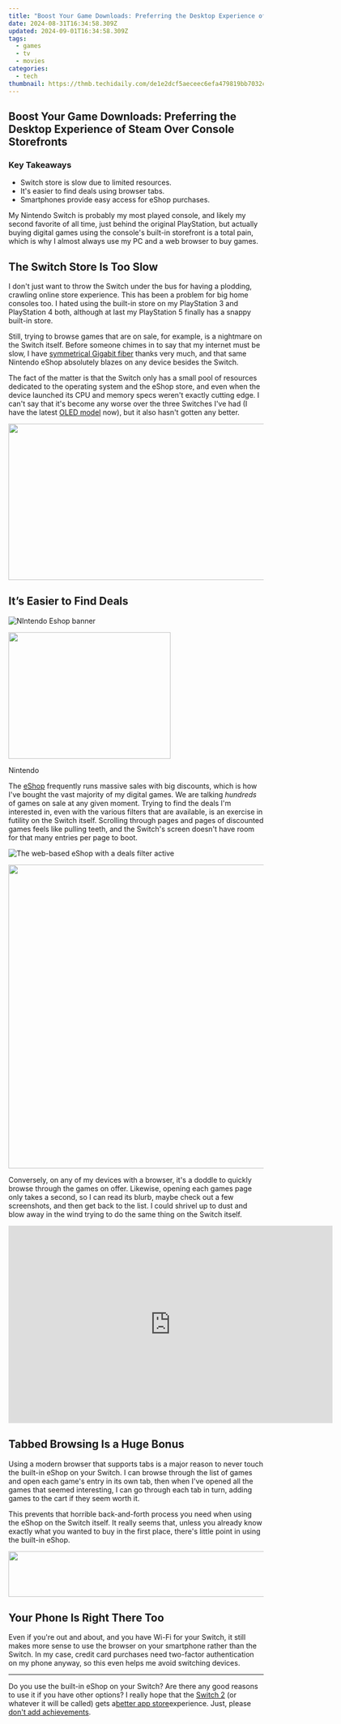 ```yaml
---
title: "Boost Your Game Downloads: Preferring the Desktop Experience of Steam Over Console Storefronts"
date: 2024-08-31T16:34:58.309Z
updated: 2024-09-01T16:34:58.309Z
tags:
  - games
  - tv
  - movies
categories:
  - tech
thumbnail: https://thmb.techidaily.com/de1e2dcf5aeceec6efa479819bb7032cddf48c94924e3a65a00624e5b7030be4.jpg
---
```


## Boost Your Game Downloads: Preferring the Desktop Experience of Steam Over Console Storefronts

### Key Takeaways

* Switch store is slow due to limited resources.
* It's easier to find deals using browser tabs.
* Smartphones provide easy access for eShop purchases.

 My Nintendo Switch is probably my most played console, and likely my second favorite of all time, just behind the original PlayStation, but actually buying digital games using the console's built-in storefront is a total pain, which is why I almost always use my PC and a web browser to buy games.

##  The Switch Store Is Too Slow

 I don't just want to throw the Switch under the bus for having a plodding, crawling online store experience. This has been a problem for big home consoles too. I hated using the built-in store on my PlayStation 3 and PlayStation 4 both, although at last my PlayStation 5 finally has a snappy built-in store.

 Still, trying to browse games that are on sale, for example, is a nightmare on the Switch itself. Before someone chimes in to say that my internet must be slow, I have [symmetrical Gigabit fiber](https://facebook-video-footage.techidaily.com/new-expert-tips-activating-or-deactivating-youtube-comments-for-2024/) thanks very much, and that same Nintendo eShop absolutely blazes on any device besides the Switch.

 The fact of the matter is that the Switch only has a small pool of resources dedicated to the operating system and the eShop store, and even when the device launched its CPU and memory specs weren't exactly cutting edge. I can't say that it's become any worse over the three Switches I've had (I have the latest [OLED model](https://win11.techidaily.com/1719355296197-dimming-windows-11-brightness-simple-fixes-unveiled/) now), but it also hasn't gotten any better.

<!-- affiliate ads begin -->
<a href="https://martinic.evyy.net/c/5597632/1422856/4482" target="_top" id="1422856"><img src="//a.impactradius-go.com/display-ad/4482-1422856" border="0" alt="" width="580" height="309"/></a>
<!-- affiliate ads end -->
##  It’s Easier to Find Deals

![NIntendo Eshop banner](https://static1.howtogeekimages.com/wordpress/wp-content/uploads/2024/07/nintendo-eshop.jpg) 

<!-- affiliate ads begin -->
<a href="https://zonlipartnershipprogram.pxf.io/c/5597632/1821134/17882" target="_top" id="1821134"><img src="//a.impactradius-go.com/display-ad/17882-1821134" border="0" alt="" width="320" height="250"/></a><img height="0" width="0" src="https://imp.pxf.io/i/5597632/1821134/17882" style="position:absolute;visibility:hidden;" border="0" />
<!-- affiliate ads end -->
Nintendo

 The [eShop](https://www.nintendo.com/us/store/games/nintendo-switch-games/#sort=df&p=0) frequently runs massive sales with big discounts, which is how I've bought the vast majority of my digital games. We are talking _hundreds_ of games on sale at any given moment. Trying to find the deals I'm interested in, even with the various filters that are available, is an exercise in futility on the Switch itself. Scrolling through pages and pages of discounted games feels like pulling teeth, and the Switch's screen doesn't have room for that many entries per page to boot.

![The web-based eShop with a deals filter active](https://static1.howtogeekimages.com/wordpress/wp-content/uploads/2024/07/screenshot-2024-07-19-at-16-22-42.png) 

<!-- affiliate ads begin -->
<a href="https://appsumo.8odi.net/c/5597632/2087484/7443" target="_top" id="2087484"><img src="//a.impactradius-go.com/display-ad/7443-2087484" border="0" alt="" width="1200" height="600"/></a><img height="0" width="0" src="https://appsumo.8odi.net/i/5597632/2087484/7443" style="position:absolute;visibility:hidden;" border="0" />
<!-- affiliate ads end -->
 Conversely, on any of my devices with a browser, it's a doddle to quickly browse through the games on offer. Likewise, opening each games page only takes a second, so I can read its blurb, maybe check out a few screenshots, and then get back to the list. I could shrivel up to dust and blow away in the wind trying to do the same thing on the Switch itself.

<!-- affiliate ads begin -->
<a href="https://secure.2checkout.com/order/checkout.php?PRODS=2337838&QTY=1&AFFILIATE=108875&CART=1"><iframe width="640" height="390" src="https://www.youtube.com/embed/rzZwphIv4RM" title="APFill - Ink and Toner Coverage Calculator" frameborder="0" allow="accelerometer; autoplay; clipboard-write; encrypted-media; gyroscope; picture-in-picture; web-share" referrerpolicy="strict-origin-when-cross-origin" allowfullscreen></iframe></a>
<!-- affiliate ads end -->
##  Tabbed Browsing Is a Huge Bonus

 Using a modern browser that supports tabs is a major reason to never touch the built-in eShop on your Switch. I can browse through the list of games and open each game's entry in its own tab, then when I've opened all the games that seemed interesting, I can go through each tab in turn, adding games to the cart if they seem worth it.

 This prevents that horrible back-and-forth process you need when using the eShop on the Switch itself. It really seems that, unless you already know exactly what you wanted to buy in the first place, there's little point in using the built-in eShop.

<!-- affiliate ads begin -->
<a href="https://zonlipartnershipprogram.pxf.io/c/5597632/1596691/17882" target="_top" id="1596691"><img src="//a.impactradius-go.com/display-ad/17882-1596691" border="0" alt="" width="728" height="90"/></a><img height="0" width="0" src="https://imp.pxf.io/i/5597632/1596691/17882" style="position:absolute;visibility:hidden;" border="0" />
<!-- affiliate ads end -->
##  Your Phone Is Right There Too

 Even if you're out and about, and you have Wi-Fi for your Switch, it still makes more sense to use the browser on your smartphone rather than the Switch. In my case, credit card purchases need two-factor authentication on my phone anyway, so this even helps me avoid switching devices.

---

 Do you use the built-in eShop on your Switch? Are there any good reasons to use it if you have other options? I really hope that the [Switch 2](https://video-screen-grab.techidaily.com/in-2024-leveraging-obs-establishing-an-efficient-countdown-clock/) (or whatever it will be called) gets a[better app store](https://fix-guide.techidaily.com/infinix-smart-8-camera-not-working-unexpected-error-fix-it-now-drfone-by-drfone-fix-android-problems-fix-android-problems/)experience. Just, please [don't add achievements](https://screen-activity-recording.techidaily.com/updated-in-2024-the-foremost-9-digital-mic-recorders-for-high-fidelity-capture/).

<ins class="adsbygoogle"
     style="display:block"
     data-ad-format="autorelaxed"
     data-ad-client="ca-pub-7571918770474297"
     data-ad-slot="1223367746"></ins>



<ins class="adsbygoogle"
     style="display:block"
     data-ad-client="ca-pub-7571918770474297"
     data-ad-slot="8358498916"
     data-ad-format="auto"
     data-full-width-responsive="true"></ins>


